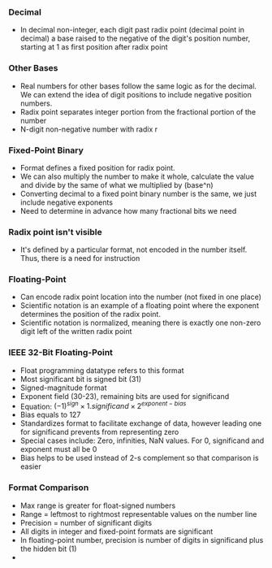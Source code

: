 ### Decimal 
- In decimal non-integer, each digit past radix point (decimal point in decimal) a base raised to the negative of the digit's position number, starting at 1 as first position after radix point


### Other Bases
- Real numbers for other bases follow the same logic as for the decimal. We can extend the idea of digit positions to include negative position numbers.
- Radix point separates integer portion from the fractional portion of the number
- N-digit non-negative number with radix r 


### Fixed-Point Binary
- Format defines a fixed position for radix point.
- We can also multiply the number to make it whole, calculate the value and divide by the same of what we multiplied by (base^n)
- Converting decimal to a fixed point binary number is the same, we just include negative exponents
- Need to determine in advance how many fractional bits we need

### Radix point isn't visible
- It's defined by a particular format, not encoded in the number itself. Thus, there is a need for instruction 


### Floating-Point
- Can encode radix point location into the number (not fixed in one place)
- Scientific notation is an example of a floating point where the exponent determines the position of the radix point. 
- Scientific notation is normalized, meaning there is exactly one non-zero digit left of the written radix point

### IEEE 32-Bit Floating-Point
- Float programming datatype refers to this format
- Most significant bit is signed bit (31)
- Signed-magnitude format
- Exponent field (30-23), remaining bits are used for significand
- Equation: $(-1)^{sign} \times 1.significand \times 2^{exponent-bias}$
- Bias equals to 127
- Standardizes format to facilitate exchange of data, however leading one for significand prevents from representing zero
- Special cases include:
	Zero, infinities, NaN values. For 0, significand and exponent must all be 0
- Bias helps to be used instead of 2-s complement so that comparison is easier

### Format Comparison
- Max range is greater for float-signed numbers
- Range = leftmost to rightmost representable values on the number line
- Precision = number of significant digits
- All digits in integer and fixed-point formats are significant
- In floating-point number, precision is number of digits in significand plus the hidden bit (1)
- 